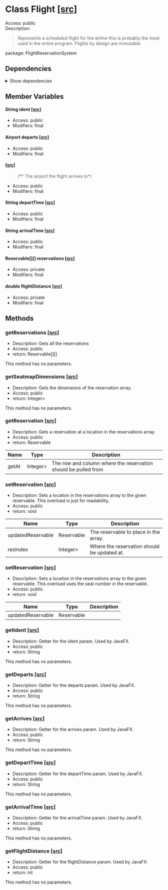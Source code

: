 # Class Flight [[src]](https://github.com/jaxcksn/CS2363-FinalProject/tree/main/src/FlightReservationSystem/Flight.java)  



Access: public  
Description:  
 > Represents a scheduled flight for the airline this is probably the most used in the entire program. Flights by design are immutable.  

package: FlightReservationSystem  

## Dependencies

<details>  
  <summary>  
    Show dependencies  
  </summary>  
  <ul>  
<li>FlightReservationSystem.util.Tuple</li>
  </ul>  
</details>  

## Member Variables

#### String ident [[src]](https://github.com/jaxcksn/CS2363-FinalProject/tree/main/src/FlightReservationSystem/Flight.java#L)



+ Access: public  
+ Modifiers: final 

#### Airport departs [[src]](https://github.com/jaxcksn/CS2363-FinalProject/tree/main/src/FlightReservationSystem/Flight.java#L)



+ Access: public  
+ Modifiers: final 

####   [[src]](https://github.com/jaxcksn/CS2363-FinalProject/tree/main/src/FlightReservationSystem/Flight.java#L20)

 > /** The airport the flight arrives to*/  

+ Access: public  
+ Modifiers: final 

#### String departTime [[src]](https://github.com/jaxcksn/CS2363-FinalProject/tree/main/src/FlightReservationSystem/Flight.java#L)



+ Access: public  
+ Modifiers: final 

#### String arrivalTime [[src]](https://github.com/jaxcksn/CS2363-FinalProject/tree/main/src/FlightReservationSystem/Flight.java#L)



+ Access: public  
+ Modifiers: final 

#### Reservable[][] reservations [[src]](https://github.com/jaxcksn/CS2363-FinalProject/tree/main/src/FlightReservationSystem/Flight.java#L)



+ Access: private  
+ Modifiers: final 

#### double flightDistance [[src]](https://github.com/jaxcksn/CS2363-FinalProject/tree/main/src/FlightReservationSystem/Flight.java#L)



+ Access: private  
+ Modifiers: final 

## Methods

### getReservations [[src]](https://github.com/jaxcksn/CS2363-FinalProject/tree/main/src/FlightReservationSystem/Flight.java#L56)

+ Description: Gets all the reservations   
+ Access: public  
+ return: Reservable[][]  

This method has no parameters.  


### getSeatmapDimensions [[src]](https://github.com/jaxcksn/CS2363-FinalProject/tree/main/src/FlightReservationSystem/Flight.java#L64)

+ Description: Gets the dimensions of the reservation array.   
+ Access: public  
+ return: Integer>  

This method has no parameters.  


### getReservation [[src]](https://github.com/jaxcksn/CS2363-FinalProject/tree/main/src/FlightReservationSystem/Flight.java#L74)

+ Description: Gets a reservation at a location in the reservations array.   
+ Access: public  
+ return: Reservable  

| Name | Type | Description |  
| ----- | ----- | ----- |  
| getAt | Integer> | The row and column where the reservation should be pulled from  |  


### setReservation [[src]](https://github.com/jaxcksn/CS2363-FinalProject/tree/main/src/FlightReservationSystem/Flight.java#L86)

+ Description: Sets a location in the reservations array to the given reservable. This overload is just for readability.   
+ Access: public  
+ return: void  

| Name | Type | Description |  
| ----- | ----- | ----- |  
| updatedReservable | Reservable | The reservable to place in the array.  |  
| resIndex | Integer> | Where the reservation should be updated at.  |  


### setReservation [[src]](https://github.com/jaxcksn/CS2363-FinalProject/tree/main/src/FlightReservationSystem/Flight.java#L102)

+ Description: Sets a location in the reservations array to the given reservable. This overload uses the seat number in the reservable.   
+ Access: public  
+ return: void  

| Name | Type | Description |  
| ----- | ----- | ----- |  
| updatedReservable | Reservable |  |  


### getIdent [[src]](https://github.com/jaxcksn/CS2363-FinalProject/tree/main/src/FlightReservationSystem/Flight.java#L111)

+ Description: Getter for the ident param. Used by JavaFX.   
+ Access: public  
+ return: String  

This method has no parameters.  


### getDeparts [[src]](https://github.com/jaxcksn/CS2363-FinalProject/tree/main/src/FlightReservationSystem/Flight.java#L119)

+ Description: Getter for the departs param. Used by JavaFX.   
+ Access: public  
+ return: String  

This method has no parameters.  


### getArrives [[src]](https://github.com/jaxcksn/CS2363-FinalProject/tree/main/src/FlightReservationSystem/Flight.java#L127)

+ Description: Getter for the arrives param. Used by JavaFX.   
+ Access: public  
+ return: String  

This method has no parameters.  


### getDepartTime [[src]](https://github.com/jaxcksn/CS2363-FinalProject/tree/main/src/FlightReservationSystem/Flight.java#L135)

+ Description: Getter for the departTime param. Used by JavaFX.   
+ Access: public  
+ return: String  

This method has no parameters.  


### getArrivalTime [[src]](https://github.com/jaxcksn/CS2363-FinalProject/tree/main/src/FlightReservationSystem/Flight.java#L143)

+ Description: Getter for the arrivalTime param. Used by JavaFX.   
+ Access: public  
+ return: String  

This method has no parameters.  


### getFlightDistance [[src]](https://github.com/jaxcksn/CS2363-FinalProject/tree/main/src/FlightReservationSystem/Flight.java#L151)

+ Description: Getter for the flightDistance param. Used by JavaFX.   
+ Access: public  
+ return: int  

This method has no parameters.  


